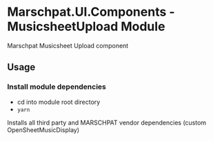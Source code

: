 # Marschpat.UI.Components - MusicsheetUpload Module

Marschpat Musicsheet Upload component

## Usage

### Install module dependencies
 - cd into module root directory
 - `yarn`

Installs all third party and MARSCHPAT vendor dependencies (custom OpenSheetMusicDisplay)
